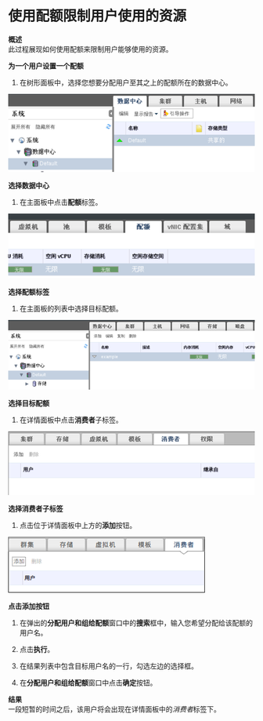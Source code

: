# 使用配额限制用户使用的资源

**概述**<br/>
此过程展现如何使用配额来限制用户能够使用的资源。

**为一个用户设置一个配额**

1. 在树形面板中，选择您想要分配用户至其之上的配额所在的数据中心。

 ![选择数据中心](../../images/Quotas_and_Service_Level_Agreement_Policy-Selecting_the_Data_Center.png)

 **选择数据中心**

1. 在主面板中点击**配额**标签。

 ![选择配额标签](../../images/Quotas_and_Service_Level_Agreement_Policy-Selecting_the_Quota_Tab.png)

 **选择配额标签**

1. 在主面板的列表中选择目标配额。

 ![选择目标配额](../../images/Quotas_and_Service_Level_Agreement_Policy-Selecting_the_Target_Quota.png)

 **选择目标配额**

1. 在详情面板中点击**消费者**子标签。

 ![选择消费者子标签](../../images/Quotas_and_Service_Level_Agreement_Policy-Selecting_the_Consumers_Tab.png)

 **选择消费者子标签**

1. 点击位于详情面板中上方的**添加**按钮。

 ![点击添加按钮](../../images/Quotas_and_Service_Level_Agreement_Policy-Clicking_the_Add_Button.png)

 **点击添加按钮**

1. 在弹出的**分配用户和组给配额**窗口中的**搜索**框中，输入您希望分配给该配额的用户名。

1. 点击**执行**。

1. 在结果列表中包含目标用户名的一行，勾选左边的选择框。

1. 在**分配用户和组给配额**窗口中点击**确定**按钮。

**结果**<br/>
一段短暂的时间之后，该用户将会出现在详情面板中的*消费者*标签下。


